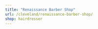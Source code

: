 ```yaml
---
title: "Renaissance Barber Shop"
url: /cleveland/renaissance-barber-shop/
shop: hairdresser
---
```

